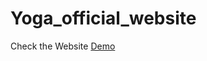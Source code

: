 # Yoga_official_website

Check the Website [Demo](https://vivian1223.github.io/Yoga_official_website/)

